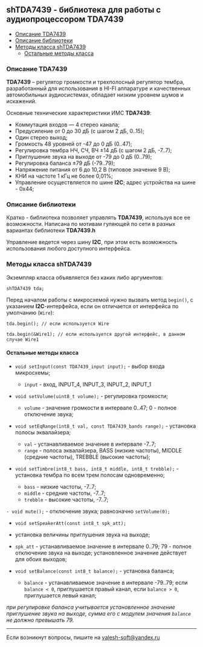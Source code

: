 ## shTDA7439 - библиотека для работы с аудиопроцессором TDA7439

- [Описание TDA7439](#описание-tda7439)
- [Описание библиотеки](#описание-библиотеки)
- [Методы класса shTDA7439](#методы-класса-shtda7439)
  - [Остальные методы класса](#остальные-методы-класса)


### Описание TDA7439

**TDA7439** – регулятор громкости и трехполосный регулятор тембра, разработанный для использования в HI-FI аппаратуре и качественных автомобильных аудиосистемах, обладает низким уровнем шумов и искажений.

Основные технические характеристики ИМС **TDA7439**:

- Коммутация входов — 4 стерео канала;
- Предусиление от 0 до 30 дБ (с шагом 2 дБ, 0..15);
- Один стерео выход;
- Громкость 48 уровней от -47 до 0 дБ (0..47);
- Регулировка тембра НЧ, СЧ, ВЧ  ±14 дБ (с шагом 2 дБ, -7..7);
- Приглушение звука на выходе от -79 до 0 дБ (0..79);
- Регулировка баланса ±79 дБ (-79..79);
- Напряжение питания от 6 до 10,2 В (типовое значение 9 В);
- КНИ на частоте 1 кГц не более 0,01%;
- Управление осуществляется по шине **I2C**; адрес устройства на шине - 0x44;

### Описание библиотеки

Кратко - библиотека позволяет управлять **TDA7439**, используя все ее возможности. Написана по мотивам гуляющей по сети в разных вариантах библиотеки **TDA7439.h**

Управление ведется через шину **I2C**, при этом есть возможность использования любого доступного интерфейса.

### Методы класса shTDA7439

Экземпляр класса объявляется без каких либо аргументов:
```
shTDA7439 tda;
```

Перед началом работы с микросхемой нужно вызвать метод `begin()`, с указанием **I2C**-интерфейса, если он отличается от интерфейса по умолчанию (`Wire`):
```
tda.begin(); // если используется Wire

tda.begin(&Wire1); // если используется другой интерфейс, в данном случае Wire1
```

#### Остальные методы класса

- `void setInput(const TDA7439_input input);` - выбор входа микросхемы;
  - `input` - вход, INPUT_4, INPUT_3, INPUT_2, INPUT_1

- `void setVolume(uint8_t volume);` - регулировка громкости;
  - `volume` - значение громкости в интервале 0..47; 0 - полное отключение звука;

- `void setEqRange(int8_t val, const TDA7439_bands range);` - установка полосы эквалайзера;
  - `val` - устанавливаемое значение в интервале -7..7;
  - `range` - полоса эквалайзера, BASS (низкие частоты), MIDDLE (средние частоты), TREBBLE (высокие частоты);

- `void setTimbre(int8_t bass, int8_t middle, int8_t trebble);` - установка тембра по всем трем полосам одновременно;
  - `bass` - низкие частоты, -7..7;
  - `middle` - средние частоты, -7..7;
  - `trebble` - высокие частоты, -7..7;

`- void mute();` - отключение звука; равнозначно `setVolume(0);`

- `void setSpeakerAtt(const int8_t spk_att);`
 - установка величины приглушения звука на выходе;
  - `spk_att` - устанавливаемое значение в интервале 0..79; 79 - полное отключение звука на выходе; установленное значение действует для обоих выходов;

- `void setBalance(const int8_t balance);` - установка баланса;
  - `balance` - устанавливаемое значение в интервале -79..79; если `balance < 0`, приглушается правый канал, если `balance > 0`, приглушается левый канал;

*при регулировке баланса учитывается установленное значение приглушение звука на выходе, сумма его с модулем значения `balance` не должно превышать 79.*

***

Если возникнут вопросы, пишите на valesh-soft@yandex.ru